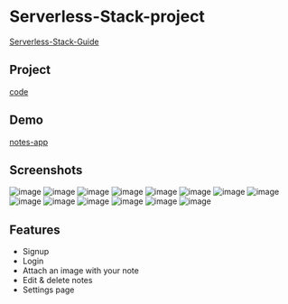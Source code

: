 # Serverless-Stack-project
[Serverless-Stack-Guide](https://serverless-stack.com/#guide)

## Project
[code](Serverless-project)

## Demo
[notes-app](https://dcpqrrgdjmj5o.cloudfront.net/)
<br>
## Screenshots
![image](https://user-images.githubusercontent.com/109369193/190835155-4191da21-9f14-44f1-991a-cf75cb3a348a.png)
![image](https://user-images.githubusercontent.com/109369193/190835167-13676c35-fd40-481d-b965-4e5e537ccccd.png)
![image](https://user-images.githubusercontent.com/109369193/190835174-393b059b-5157-4728-9ac0-e16ae23a1b6d.png)
![image](https://user-images.githubusercontent.com/109369193/190835189-8321f4c4-9973-4fed-a479-b1352032f96f.png)
![image](https://user-images.githubusercontent.com/109369193/190835201-3165f852-ba50-442b-8093-9ea314031ffa.png)
![image](https://user-images.githubusercontent.com/109369193/190835207-40e99373-97e2-4e30-a400-b158ed9315ab.png)
![image](https://user-images.githubusercontent.com/109369193/190835217-f9a3c58b-b835-40f9-b3a5-9fb317ff59a1.png)
![image](https://user-images.githubusercontent.com/109369193/190835224-8a0b0a37-5e66-40f9-a8b0-8107188205cf.png)
![image](https://user-images.githubusercontent.com/109369193/190835229-bcee2c6d-d40f-47b3-af85-1789edec0aa2.png)
![image](https://user-images.githubusercontent.com/109369193/190835240-20eb2643-d0dd-4c81-8788-543668ae2559.png)
![image](https://user-images.githubusercontent.com/109369193/190835249-85a70914-23ec-49e3-8d61-5fd283343e3a.png)
![image](https://user-images.githubusercontent.com/109369193/190835268-fe651ca6-1862-4413-bd19-986ae77c8263.png)
![image](https://user-images.githubusercontent.com/109369193/190835378-3e0937c8-6a57-49ef-b360-585bd6c959ed.png)
![image](https://user-images.githubusercontent.com/109369193/190835604-2536208a-e18e-4d83-96ba-3521fc13cc19.png)



## Features

- Signup
- Login
- Attach an image with your note
- Edit & delete notes
- Settings page



